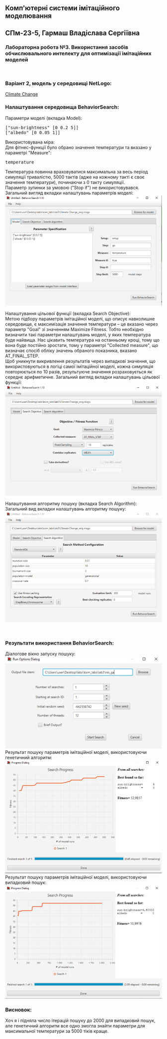 ## Комп'ютерні системи імітаційного моделювання
## СПм-23-5, Гармаш Владіслава Сергіївна

### Лабораторна робота №**3**. Використання засобів обчислювального интелекту для оптимізації імітаційних моделей

<br>

### Варіант 2, модель у середовищі NetLogo:
[Climate Change](http://www.netlogoweb.org/launch#http://www.netlogoweb.org/assets/modelslib/Sample%20Models/Earth%20Science/Climate%20Change.nlogo)

### Налаштування середовища BehaviorSearch:

Параметри моделі (вкладка Model):
<pre>
["sun-brightness" [0 0.2 5]]
["albedo" [0 0.05 1]] 
</pre>

Використовувана міра:  
Для фітнес-функції було обрано значення температури та вказано у параметрі "Measure":
<pre>
temperature
</pre>
Температура повинна враховуватися максимальна за весь період симуляції тривалістю, 5000 тактів (адже на кожному такті є своє значення температури), починаючи з 0 такту симуляції.  
Параметр зупинки за умовою ("Stop if") не використовувався.
<br>
Загальний вигляд вкладки налаштувань параметрів моделі:  
![Вкладка налаштувань параметрів моделі](example-parameters.png)

Налаштування цільової функції (вкладка Search Objective):  
Метою підбору параметрів імітаційної моделі, що описує навколишне середовище, є максимізація значення температури – це вказано через параметр "Goal" зі значенням Maximize Fitness. Тобто необхідно визначити такі параметри налаштувань моделі, у яких температура буде найвища. Нас цікавить температура на останньому кроці, тому що вона буде постійно зростати, тому у параметрі "Collected measure", що визначає спосіб обліку значень обраного показника, вказано AT_FINAL_STEP.  
Щоб уникнути викривлення результатів через випадкові значення, що використовуються в логіці самої імітаційної моделі, кожна симуляція повторюється по 10 разів, результуюче значення розраховується як середнє арифметичне.
Загальний вигляд вкладки налаштувань цільової функції:  
![Вкладка налаштувань цільової функції](example-objective.png)

Налаштування алгоритму пошуку (вкладка Search Algorithm):    
Загальний вид вкладки налаштувань алгоритму пошуку:  
![Вкладка налаштувань пошуку](example-search.png)

<br>

### Результати використання BehaviorSearch:
Діалогове вікно запуску пошуку:  
![Вікно запуску пошуку](example-dialog.png)
<br>
Результат пошуку параметрів імітаційної моделі, використовуючи генетичний алгоритм:  
![Результати пошуку за допомогою ГА](example-result-ga.png)
<br>
Результат пошуку параметрів імітаційної моделі, використовуючи випадковий пошук:  
![Результати випадкового пошуку](example-result-rs.png)

### Висновок:
Хоч я і підняла  число ітерацій пошуку до 2000 для випадковий пошук, але генетичний алгоритм все одно змогла знайти параметри для максимальної температури за 5000 тіків краще.
